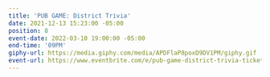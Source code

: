 ```yaml
---
title: 'PUB GAME: District Trivia'
date: 2021-12-13 15:23:00 -05:00
position: 8
event-date: 2022-03-10 19:00:00 -05:00
end-time: '09PM'
giphy-url: https://media.giphy.com/media/APDFlaP8poxD9DV1PM/giphy.gif
event-url: https://www.eventbrite.com/e/pub-game-district-trivia-tickets-265148605617
---
```


